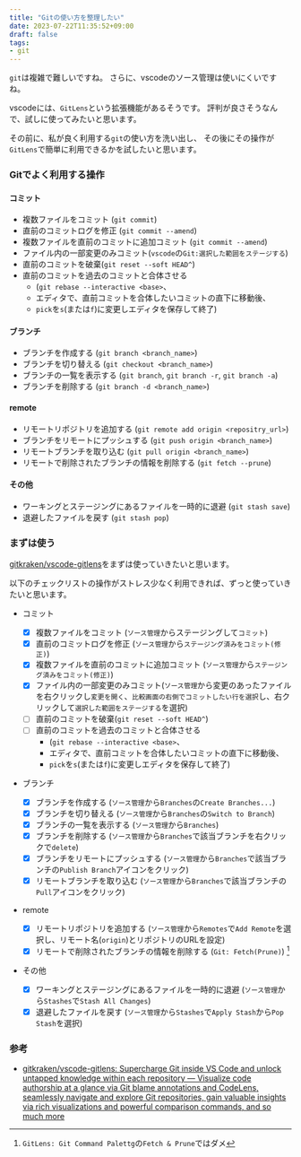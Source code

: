 ```yaml
---
title: "Gitの使い方を整理したい"
date: 2023-07-22T11:35:52+09:00
draft: false
tags:
- git
---
```


`git`は複雑で難しいですね。
さらに、vscodeのソース管理は使いにくいですね。

vscodeには、`GitLens`という拡張機能があるそうです。
評判が良さそうなんで、試しに使ってみたいと思います。

<!--more-->

その前に、私が良く利用する`git`の使い方を洗い出し、
その後にその操作が`GitLens`で簡単に利用できるかを試したいと思います。

### Gitでよく利用する操作

#### コミット

- 複数ファイルをコミット (`git commit`)
- 直前のコミットログを修正 (`git commit --amend`)
- 複数ファイルを直前のコミットに追加コミット (`git commit --amend`)
- ファイル内の一部変更のみコミット(`vscode`の`Git:選択した範囲をステージする`)
- 直前のコミットを破棄(`git reset --soft HEAD^`)
- 直前のコミットを過去のコミットと合体させる
  - (`git rebase --interactive <base>`、
  - エディタで、直前コミットを合体したいコミットの直下に移動後、
  - `pick`を`s`(または`f`)に変更しエディタを保存して終了)

#### ブランチ

- ブランチを作成する (`git branch <branch_name>`)
- ブランチを切り替える (`git checkout <branch_name>`)
- ブランチの一覧を表示する (`git branch`, `git branch -r`, `git branch -a`)
- ブランチを削除する (`git branch -d <branch_name>`)

#### remote

- リモートリポジトリを追加する (`git remote add origin <repositry_url>`)
- ブランチをリモートにプッシュする (`git push origin <branch_name>`)
- リモートブランチを取り込む (`git pull origin <branch_name>`)
- リモートで削除されたブランチの情報を削除する (`git fetch --prune`)

#### その他

- ワーキングとステージングにあるファイルを一時的に退避 (`git stash save`)
- 退避したファイルを戻す (`git stash pop`)

### まずは使う

[gitkraken/vscode-gitlens](https://github.com/gitkraken/vscode-gitlens#repositories-view-)をまずは使っていきたいと思います。

以下のチェックリストの操作がストレス少なく利用できれば、ずっと使っていきたいと思います。

- コミット

  - [x] 複数ファイルをコミット (`ソース管理`からステージングして`コミット`)
  - [x] 直前のコミットログを修正 (`ソース管理`から`ステージング済みをコミット(修正)`)
  - [x] 複数ファイルを直前のコミットに追加コミット (`ソース管理`から`ステージング済みをコミット(修正)`)
  - [x] ファイル内の一部変更のみコミット(`ソース管理`から変更のあったファイルを右クリックし`変更を開く`、`比較画面の右側でコミットしたい行を選択`し、右クリックして`選択した範囲をステージする`を選択)
  - [ ] 直前のコミットを破棄(`git reset --soft HEAD^`)
  - [ ] 直前のコミットを過去のコミットと合体させる
    - (`git rebase --interactive <base>`、
    - エディタで、直前コミットを合体したいコミットの直下に移動後、
    - `pick`を`s`(または`f`)に変更しエディタを保存して終了)

- ブランチ

  - [x] ブランチを作成する (`ソース管理`から`Branches`の`Create Branches...`)
  - [x] ブランチを切り替える (`ソース管理`から`Branches`の`Switch to Branch`)
  - [x] ブランチの一覧を表示する (`ソース管理`から`Branches`)
  - [x] ブランチを削除する (`ソース管理`から`Branches`で該当ブランチを右クリックで`delete`)
  - [x] ブランチをリモートにプッシュする (`ソース管理`から`Branches`で該当ブランチの`Publish Branch`アイコンをクリック)
  - [x] リモートブランチを取り込む (`ソース管理`から`Branches`で該当ブランチの`Pull`アイコンをクリック)

- remote

  - [x] リモートリポジトリを追加する (`ソース管理`から`Remotes`で`Add Remote`を選択し、リモート名(`origin`)とリポジトリのURLを設定)
  - [x] リモートで削除されたブランチの情報を削除する (`Git: Fetch(Prune)`) [^1]

- その他

  - [x] ワーキングとステージングにあるファイルを一時的に退避 (`ソース管理`から`Stashes`で`Stash All Changes`)
  - [x] 退避したファイルを戻す (`ソース管理`から`Stashes`で`Apply Stash`から`Pop Stash`を選択)

### 参考

- [gitkraken/vscode-gitlens: Supercharge Git inside VS Code and unlock untapped knowledge within each repository — Visualize code authorship at a glance via Git blame annotations and CodeLens, seamlessly navigate and explore Git repositories, gain valuable insights via rich visualizations and powerful comparison commands, and so much more](https://github.com/gitkraken/vscode-gitlens#repositories-view-)

[^1]: `GitLens: Git Command Palettg`の`Fetch & Prune`ではダメ
